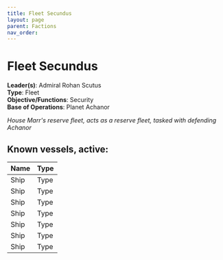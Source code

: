 ```yaml
---
title: Fleet Secundus
layout: page
parent: Factions
nav_order: 
---
```

# Fleet Secundus

**Leader(s)**: Admiral Rohan Scutus  
**Type**: Fleet  
**Objective/Functions**: Security  
**Base of Operations**: Planet Achanor  

*House Marr's reserve fleet, acts as a reserve fleet, tasked with defending Achanor*

## Known vessels, active:
| Name | Type |  
| -------- | ----- |  
| Ship | Type |  
| Ship | Type |  
| Ship | Type |  
| Ship | Type |  
| Ship | Type |  
| Ship | Type |  
| Ship | Type |  
